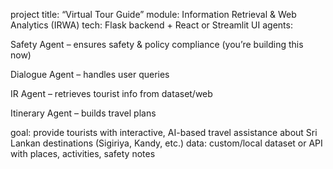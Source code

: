 project title: “Virtual Tour Guide”
module: Information Retrieval & Web Analytics (IRWA)
tech: Flask backend + React or Streamlit UI
agents:

Safety Agent – ensures safety & policy compliance (you’re building this now)

Dialogue Agent – handles user queries

IR Agent – retrieves tourist info from dataset/web

Itinerary Agent – builds travel plans

goal: provide tourists with interactive, AI-based travel assistance about Sri Lankan destinations (Sigiriya, Kandy, etc.)
data: custom/local dataset or API with places, activities, safety notes
